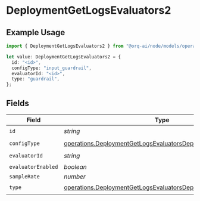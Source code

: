 # DeploymentGetLogsEvaluators2

## Example Usage

```typescript
import { DeploymentGetLogsEvaluators2 } from "@orq-ai/node/models/operations";

let value: DeploymentGetLogsEvaluators2 = {
  id: "<id>",
  configType: "input_guardrail",
  evaluatorId: "<id>",
  type: "guardrail",
};
```

## Fields

| Field                                                                                                                                          | Type                                                                                                                                           | Required                                                                                                                                       | Description                                                                                                                                    |
| ---------------------------------------------------------------------------------------------------------------------------------------------- | ---------------------------------------------------------------------------------------------------------------------------------------------- | ---------------------------------------------------------------------------------------------------------------------------------------------- | ---------------------------------------------------------------------------------------------------------------------------------------------- |
| `id`                                                                                                                                           | *string*                                                                                                                                       | :heavy_check_mark:                                                                                                                             | N/A                                                                                                                                            |
| `configType`                                                                                                                                   | [operations.DeploymentGetLogsEvaluatorsDeploymentsConfigType](../../models/operations/deploymentgetlogsevaluatorsdeploymentsconfigtype.md)     | :heavy_check_mark:                                                                                                                             | N/A                                                                                                                                            |
| `evaluatorId`                                                                                                                                  | *string*                                                                                                                                       | :heavy_check_mark:                                                                                                                             | N/A                                                                                                                                            |
| `evaluatorEnabled`                                                                                                                             | *boolean*                                                                                                                                      | :heavy_minus_sign:                                                                                                                             | N/A                                                                                                                                            |
| `sampleRate`                                                                                                                                   | *number*                                                                                                                                       | :heavy_minus_sign:                                                                                                                             | N/A                                                                                                                                            |
| `type`                                                                                                                                         | [operations.DeploymentGetLogsEvaluatorsDeploymentsResponseType](../../models/operations/deploymentgetlogsevaluatorsdeploymentsresponsetype.md) | :heavy_check_mark:                                                                                                                             | N/A                                                                                                                                            |